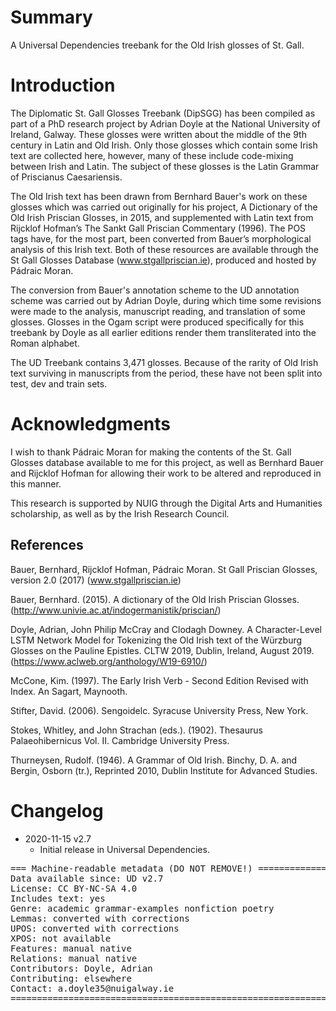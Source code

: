 # Summary

A Universal Dependencies treebank for the Old Irish glosses of St. Gall.


# Introduction

The Diplomatic St. Gall Glosses Treebank (DipSGG) has been compiled as part of a PhD research project by Adrian Doyle at the National University of Ireland, Galway. These glosses were written about the middle of the 9th century in Latin and Old Irish. Only those glosses which contain some Irish text are collected here, however, many of these include code-mixing between Irish and Latin. The subject of these glosses is the Latin Grammar of Priscianus Caesariensis.

The Old Irish text has been drawn from Bernhard Bauer's work on these glosses which was carried out originally for his project, A Dictionary of the Old Irish Priscian Glosses, in 2015, and supplemented with Latin text from Rijcklof Hofman’s The Sankt Gall Priscian Commentary (1996). The POS tags have, for the most part, been converted from Bauer’s morphological analysis of this Irish text. Both of these resources are available through the St Gall Glosses Database (www.stgallpriscian.ie), produced and hosted by Pádraic Moran.

The conversion from Bauer's annotation scheme to the UD annotation scheme was carried out by Adrian Doyle, during which time some revisions were made to the analysis, manuscript reading, and translation of some glosses. Glosses in the Ogam script were produced specifically for this treebank by Doyle as all earlier editions render them transliterated into the Roman alphabet.

The UD Treebank contains 3,471 glosses. Because of the rarity of Old Irish text surviving in manuscripts from the period, these have not been split into test, dev and train sets.


# Acknowledgments

I wish to thank Pádraic Moran for making the contents of the St. Gall Glosses database available to me for this project, as well as Bernhard Bauer and Rijcklof Hofman for allowing their work to be altered and reproduced in this manner.

This research is supported by NUIG through the Digital Arts and Humanities scholarship, as well as by the Irish Research Council.

## References

Bauer, Bernhard, Rijcklof Hofman, Pádraic Moran. St Gall Priscian Glosses, version 2.0 (2017) (www.stgallpriscian.ie)

Bauer, Bernhard. (2015). A dictionary of the Old Irish Priscian Glosses. (http://www.univie.ac.at/indogermanistik/priscian/)

Doyle, Adrian, John Philip McCray and Clodagh Downey. A Character-Level LSTM Network Model for Tokenizing the Old Irish text of the Würzburg Glosses on the Pauline Epistles. CLTW 2019, Dublin, Ireland, August 2019. (https://www.aclweb.org/anthology/W19-6910/)

McCone, Kim. (1997). The Early Irish Verb - Second Edition Revised with Index. An Sagart, Maynooth.

Stifter, David. (2006). Sengoidelc. Syracuse University Press, New York.

Stokes, Whitley, and John Strachan (eds.). (1902). Thesaurus Palaeohibernicus Vol. II. Cambridge University Press.

Thurneysen, Rudolf. (1946). A Grammar of Old Irish. Binchy, D. A. and Bergin, Osborn (tr.), Reprinted 2010, Dublin Institute for Advanced Studies.


# Changelog

* 2020-11-15 v2.7
  * Initial release in Universal Dependencies.


<pre>
=== Machine-readable metadata (DO NOT REMOVE!) ================================
Data available since: UD v2.7
License: CC BY-NC-SA 4.0
Includes text: yes
Genre: academic grammar-examples nonfiction poetry
Lemmas: converted with corrections
UPOS: converted with corrections
XPOS: not available
Features: manual native
Relations: manual native
Contributors: Doyle, Adrian
Contributing: elsewhere
Contact: a.doyle35@nuigalway.ie
===============================================================================
</pre>
